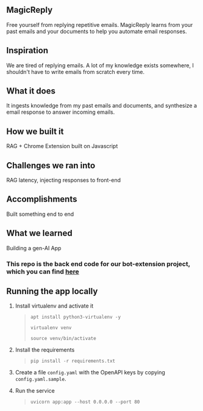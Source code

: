 ## MagicReply
Free yourself from replying repetitive emails. MagicReply learns from your past emails and your documents to help you automate email responses.

## Inspiration
We are tired of replying emails. A lot of my knowledge exists somewhere, I shouldn't have to write emails from scratch every time.

## What it does
It ingests knowledge from my past emails and documents, and synthesize a email response to answer incoming emails.

## How we built it
RAG + Chrome Extension built on Javascript

## Challenges we ran into
RAG latency, injecting responses to front-end

## Accomplishments
Built something end to end

## What we learned
Building a gen-AI App


### This repo is the back end code for our bot-extension project, which you can find [here](https://github.com/tarunmugunthan/bot-extension)

## Running the app locally
1. Install virtualenv and activate it
    > `apt install python3-virtualenv -y`
    > 
    > `virtualenv venv`
    >
    > `source venv/bin/activate`

2. Install the requirements
    > `pip install -r requirements.txt`

3. Create a file `config.yaml` with the OpenAPI keys by copying `config.yaml.sample`.

4. Run the service
    > `uvicorn app:app --host 0.0.0.0 --port 80`